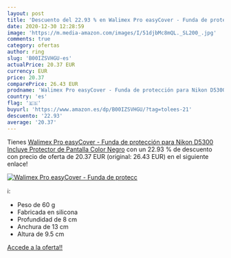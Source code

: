 ```yaml
---
layout: post
title: 'Descuento del 22.93 % en Walimex Pro easyCover - Funda de protecc'
date: 2020-12-30 12:28:59
image: 'https://m.media-amazon.com/images/I/51djbMc8mQL._SL200_.jpg'
comments: true
category: ofertas
author: ring
slug: 'B00IZSVHGU-es'
actualPrice: 20.37 EUR
currency: EUR
price: 20.37
comparePrice: 26.43 EUR
prodname: 'Walimex Pro easyCover - Funda de protección para Nikon D5300  Incluye Protector de Pantalla   Color Negro'
country: 'es'
flag: '🇪🇸'
buyurl: 'https://www.amazon.es/dp/B00IZSVHGU/?tag=tolees-21'
descuento: '22.93'
average: '20.37'
---
```


Tienes [Walimex Pro easyCover - Funda de protección para Nikon D5300  Incluye Protector de Pantalla   Color Negro](https://www.amazon.es/dp/B00IZSVHGU/?tag=tolees-21) con un 22.93 % de descuento con precio de oferta de 20.37 EUR (original: 26.43 EUR) en el siguiente enlace!

[![Walimex Pro easyCover - Funda de protecc](https://m.media-amazon.com/images/I/51djbMc8mQL._SL200_.jpg)](https://www.amazon.es/dp/B00IZSVHGU/?tag=tolees-21)

ℹ️:

- Peso de 60 g
- Fabricada en silicona
- Profundidad de 8 cm
- Anchura de 13 cm
- Altura de 9.5 cm

[Accede a la oferta!!](https://www.amazon.es/dp/B00IZSVHGU/?tag=tolees-21)
